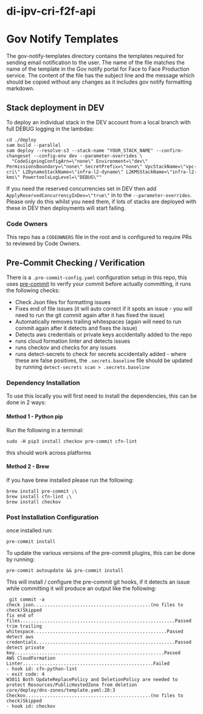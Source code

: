 # di-ipv-cri-f2f-api 

# Gov Notify Templates
The gov-notify-templates directory contains the templates required for sending email notification to the user. The name of the file matches the name of the template in the Gov notify portal for Face to Face Production service. The content of the file has the subject line and the message which should be copied without any changes as it includes gov notify formatting markdown.


## Stack deployment in DEV

To deploy an individual stack in the DEV account from a local branch with full DEBUG logging in the lambdas:

```shell
cd ./deploy
sam build --parallel
sam deploy --resolve-s3 --stack-name "YOUR_STACK_NAME" --confirm-changeset --config-env dev --parameter-overrides \
  "CodeSigningConfigArn=\"none\" Environment=\"dev\" PermissionsBoundary=\"none\" SecretPrefix=\"none\" VpcStackName=\"vpc-cri\" L2DynamoStackName=\"infra-l2-dynamo\" L2KMSStackName=\"infra-l2-kms\" PowertoolsLogLevel=\"DEBUG\""
```

If you need the reserved concurrencies set in DEV then add `ApplyReservedConcurrencyInDev=\"true\"` in to the `--parameter-overrides`.
Please only do this whilst you need them, if lots of stacks are deployed with these in DEV then deployments will start failing.

### Code Owners

This repo has a `CODEOWNERS` file in the root and is configured to require PRs to reviewed by Code Owners.

## Pre-Commit Checking / Verification

There is a `.pre-commit-config.yaml` configuration setup in this repo, this uses [pre-commit](https://pre-commit.com/) to verify your commit before actually committing, it runs the following checks:

- Check Json files for formatting issues
- Fixes end of file issues (it will auto correct if it spots an issue - you will need to run the git commit again after it has fixed the issue)
- Automatically removes trailing whitespaces (again will need to run commit again after it detects and fixes the issue)
- Detects aws credentials or private keys accidentally added to the repo
- runs cloud formation linter and detects issues
- runs checkov and checks for any issues
- runs detect-secrets to check for secrets accidentally added - where these are false positives, the `.secrets.baseline` file should be updated by running `detect-secrets scan > .secrets.baseline`

### Dependency Installation

To use this locally you will first need to install the dependencies, this can be done in 2 ways:

#### Method 1 - Python pip

Run the following in a terminal:

```
sudo -H pip3 install checkov pre-commit cfn-lint
```

this should work across platforms

#### Method 2 - Brew

If you have brew installed please run the following:

```
brew install pre-commit ;\
brew install cfn-lint ;\
brew install checkov
```

### Post Installation Configuration

once installed run:

```
pre-commit install
```

To update the various versions of the pre-commit plugins, this can be done by running:

```
pre-commit autoupdate && pre-commit install
```

This will install / configure the pre-commit git hooks, if it detects an issue while committing it will produce an output like the following:

```
 git commit -a
check json...........................................(no files to check)Skipped
fix end of files.........................................................Passed
trim trailing whitespace.................................................Passed
detect aws credentials...................................................Passed
detect private key.......................................................Passed
AWS CloudFormation Linter................................................Failed
- hook id: cfn-python-lint
- exit code: 4
W3011 Both UpdateReplacePolicy and DeletionPolicy are needed to protect Resources/PublicHostedZone from deletion
core/deploy/dns-zones/template.yaml:20:3
Checkov..............................................(no files to check)Skipped
- hook id: checkov
```

